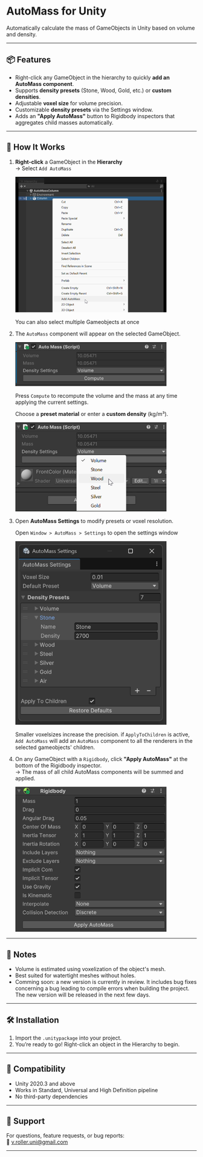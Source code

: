 # AutoMass for Unity
Automatically calculate the mass of GameObjects in Unity based on volume and density.

---

## 📦 Features
- Right-click any GameObject in the hierarchy to quickly **add an AutoMass component**.
- Supports **density presets** (Stone, Wood, Gold, etc.) or **custom densities**.
- Adjustable **voxel size** for volume precision.
- Customizable **density presets** via the Settings window.
- Adds an **"Apply AutoMass"** button to Rigidbody inspectors that aggregates child masses automatically.

---

## 🧩 How It Works

1. **Right-click** a GameObject in the **Hierarchy**  
   → Select `Add AutoMass`

   <img src="Documentation/ObjectMenu.png" alt="AutoMass Overview" style="width: 400px;"/>

   You can also select multiple Gameobjects at once

2. The `AutoMass` component will appear on the selected GameObject.
   
   <img src="Documentation/Component.png" alt="AutoMass Overview" style="width: 400px;"/>

   Press `Compute` to recompute the volume and the mass at any time applying the current settings.
   
   Choose a **preset material** or enter a **custom density** (kg/m³).

   <img src="Documentation/Component2.png" alt="AutoMass Overview" style="width: 400px;"/>

3. Open **AutoMass Settings** to modify presets or voxel resolution.

   Open `Window > AutoMass > Settings` to open the settings window

   <img src="Documentation/Settings.png" alt="AutoMass Overview" style="width: 400px;"/>

   Smaller voxelsizes increase the precision.
   if `ApplyToChildren` is active, `Add AutoMass` will add an `AutoMass` component to all the renderers in the selected gameobjects' children.

4. On any GameObject with a `Rigidbody`, click **"Apply AutoMass"** at the bottom of the Rigidbody inspector.  
   → The mass of all child AutoMass components will be summed and applied.

   <img src="Documentation/Rigidbody.png" alt="AutoMass Overview" style="width: 400px;"/>

---

## 📌 Notes
- Volume is estimated using voxelization of the object's mesh.
- Best suited for watertight meshes without holes.
- Comming soon:
a new version is currently in review. It includes bug fixes concerning a bug leading to compile errors when building the project.
The new version will be released in the next few days.

---

## 🛠 Installation
1. Import the `.unitypackage` into your project.
2. You’re ready to go! Right-click an object in the Hierarchy to begin.

---

## 🧪 Compatibility
- Unity 2020.3 and above
- Works in Standard, Universal and High Definition pipeline
- No third-party dependencies

---

## 📮 Support
For questions, feature requests, or bug reports:  
📧 v.roller.uni@gmail.com  

---

